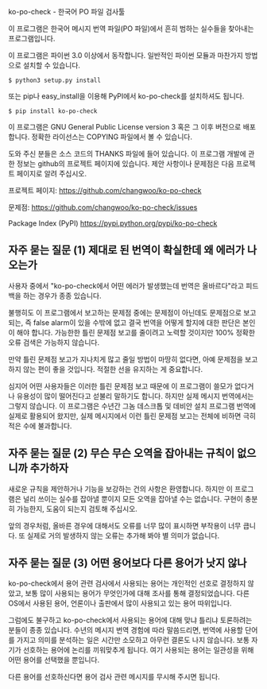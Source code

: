 ko-po-check - 한국어 PO 파일 검사툴

이 프로그램은 한국어 메시지 번역 파일(PO 파일)에서 흔히 범하는
실수들을 찾아내는 프로그램입니다.

이 프로그램은 파이썬 3.0 이상에서 동작합니다. 일반적인 파이썬 모듈과
마찬가지 방법으로 설치할 수 있습니다.

    $ python3 setup.py install

또는 pip나 easy_install을 이용해 PyPI에서 ko-po-check를 설치하셔도
됩니다.

    $ pip install ko-po-check

이 프로그램은 GNU General Public License version 3 혹은 그 이후
버전으로 배포합니다. 정확한 라이선스는 COPYING 파일에서 볼 수
있습니다.

도와 주신 분들은 소스 코드의 THANKS 파일에 들어 있습니다. 이 프로그램
개발에 관한 정보는 github의 프로젝트 페이지에 있습니다. 제안 사항이나
문제점은 다음 프로젝트 페이지로 알려 주십시오.

프로젝트 페이지: https://github.com/changwoo/ko-po-check

문제점: https://github.com/changwoo/ko-po-check/issues

Package Index (PyPI)
   https://pypi.python.org/pypi/ko-po-check


자주 묻는 질문 (1) 제대로 된 번역이 확실한데 왜 에러가 나오는가
--------------------------------------------------------

사용자 중에서 "ko-po-check에서 어떤 에러가 발생했는데 번역은
올바르다"라고 피드백을 하는 경우가 종종 있습니다.

불행히도 이 프로그램에서 보고하는 문제점 중에는 문제점이 아닌데도
문제점으로 보고되는, 즉 false alarm이 있을 수밖에 없고 결국 번역을
어떻게 할지에 대한 판단은 본인이 해야 합니다. 가능한한 틀린 문제점
보고를 줄이려고 노력할 것이지만 100% 정확한 오류 검색은 가능하지
않습니다.

만약 틀린 문제점 보고가 지나치게 많고 줄일 방법이 마땅히 없다면, 아예
문제점을 보고하지 않는 편이 좋을 것입니다. 적절한 선을 유지하는 게
중요합니다.

심지어 어떤 사용자들은 이러한 틀린 문제점 보고 때문에 이 프로그램이
쓸모가 없다거나 유용성이 많이 떨어진다고 섣불리 말하기도 합니다. 하지만
실제 메시지 번역에서는 그렇지 않습니다. 이 프로그램은 수년간 그놈
데스크톱 및 데비안 설치 프로그램 번역에 실제로 활용되어 왔지만, 실제
메시지에서 이런 틀린 문제점 보고는 전체에 비하면 극히 적은 수에
불과합니다.


자주 묻는 질문 (2) 무슨 무슨 오역을 잡아내는 규칙이 없으니까 추가하자
------------------------------------------------------------

새로운 규칙을 제안하거나 기능을 보강하는 건의 사항은 환영합니다. 하지만
이 프로그램은 널리 쓰이는 실수를 잡아낼 뿐이지 모든 오역을 잡아낼 수는
없습니다. 구현이 충분히 가능한지, 도움이 되는지 검토해 주십시오.

앞의 경우처럼, 올바른 경우에 대해서도 오류를 너무 많이 표시하면
부작용이 너무 큽니다. 또 실제로 거의 발생하지 않는 오류는 추가해 봐야
별 의미가 없습니다.


자주 묻는 질문 (3) 어떤 용어보다 다른 용어가 낫지 않나
-----------------------------------------------

ko-po-check에서 용어 관련 검사에서 사용되는 용어는 개인적인 선호로
결정하지 않았고, 보통 많이 사용되는 용어가 무엇인가에 대해 조사를 통해
결정되었습니다. 다른 OS에서 사용된 용어, 언론이나 출판에서 많이
사용되고 있는 용어 따위입니다.

그럼에도 불구하고 ko-po-check에서 사용되는 용어에 대해 맞냐 틀리냐
토론하려는 분들이 종종 있습니다. 수년의 메시지 번역 경험에 따라
말씀드리면, 번역에 사용할 단어를 가지고 의미를 분석하는 일은 시간만
소모하고 아무런 결론도 나지 않습니다. 보통 자기가 선호하는 용어에
논리를 끼워맞추게 됩니다. 여기 사용되는 용어는 일관성을 위해 어떤
용어를 선택했을 뿐입니다.

다른 용어를 선호하신다면 용어 검사 관련 메시지를 무시해 주시면 됩니다.
